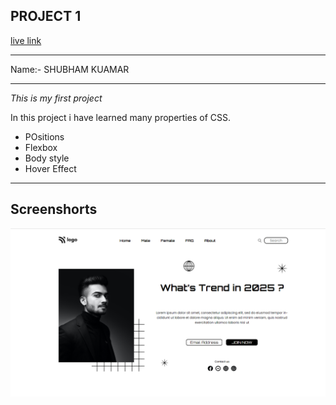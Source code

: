 ## PROJECT 1
[live link](https://flourishing-vacherin-0d58af.netlify.app/)

---
Name:- SHUBHAM KUAMAR

---
*This is my first project*

In this project i have learned many properties of CSS.

- POsitions
- Flexbox
- Body style
- Hover Effect
---
## Screenshorts
![Screenshort](./screenshort/Screenshot%20.png)